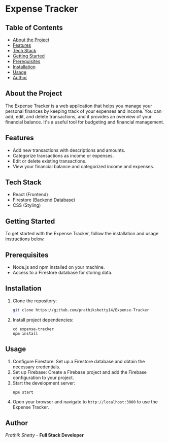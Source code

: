 # Expense Tracker

## Table of Contents
- [About the Project](#about-the-project)
- [Features](#features)
- [Tech Stack](#tech-stack)
- [Getting Started](#getting-started)
- [Prerequisites](#prerequisites)
- [Installation](#installation)
- [Usage](#usage)
- [Author](#author)

## About the Project

The Expense Tracker is a web application that helps you manage your personal finances by keeping track of your expenses and income. You can add, edit, and delete transactions, and it provides an overview of your financial balance. It's a useful tool for budgeting and financial management.

## Features

- Add new transactions with descriptions and amounts.
- Categorize transactions as income or expenses.
- Edit or delete existing transactions.
- View your financial balance and categorized income and expenses.

## Tech Stack

- React (Frontend)
- Firestore (Backend Database)
- CSS (Styling)

## Getting Started

To get started with the Expense Tracker, follow the installation and usage instructions below.

## Prerequisites

- Node.js and npm installed on your machine.
- Access to a Firestore database for storing data.

## Installation

1. Clone the repository:
   ```sh
   git clone https://github.com/prathikshetty14/Expense-Tracker
2. Install project dependencies:
   ```
   cd expense-tracker
   npm install     
   ```     

## Usage

1. Configure Firestore: Set up a Firestore database and obtain the necessary credentials.
2. Set up Firebase: Create a Firebase project and add the Firebase configuration to your project.
3. Start the development server:
   ```
   npm start
   ```
4. Open your browser and navigate to `http://localhost:3000` to use the Expense Tracker.

## Author

*Prathik Shetty* - **Full Stack Developer**
